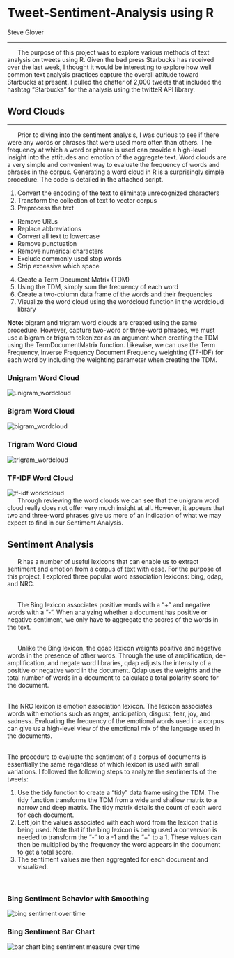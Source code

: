 # Tweet-Sentiment-Analysis using R
Steve Glover
***

&nbsp;&nbsp;&nbsp;&nbsp;&nbsp; The purpose of this project was to explore various methods of text analysis on tweets using R. Given the bad press Starbucks has received over the last week, I thought it would be interesting to explore how well common text analysis practices capture the overall attitude toward Starbucks at present. I pulled the chatter of 2,000 tweets that included the hashtag “Starbucks” for the analysis using the twitteR API library. 

## Word Clouds
***
&nbsp;&nbsp;&nbsp;&nbsp;&nbsp; Prior to diving into the sentiment analysis, I was curious to see if there were any words or phrases that were used more often than others. The frequency at which a word or phrase is used can provide a high-level insight into the attitudes and emotion of the aggregate text. Word clouds are a very simple and convenient way to evaluate the frequency of words and phrases in the corpus.  Generating a word cloud in R is a surprisingly simple procedure. The code is detailed in the attached script.
1.	Convert the encoding of the text to eliminate unrecognized characters
2.	Transform the collection of text to vector corpus
3.	Preprocess the text
  * Remove URLs
  * Replace abbreviations
  * Convert all text to lowercase
  * Remove punctuation
  * Remove numerical characters
  * Exclude commonly used stop words
  * Strip excessive which space
4.	Create a Term Document Matrix (TDM)
5.	Using the TDM, simply sum the frequency of each word
6.	Create a two-column data frame of the words and their frequencies
7.	Visualize the word cloud using the wordcloud function in the wordcloud library

**Note:** bigram and trigram word clouds are created using the same procedure. However, capture two-word or three-word phrases,  we must use a bigram or trigram tokenizer as an argument when creating the TDM using the TermDocumentMatrix function.  Likewise, we can use the Term Frequency, Inverse Frequency Document Frequency weighting  (TF-IDF) for each word by including the weighting parameter when creating the TDM. 

### Unigram Word Cloud
![unigram_wordcloud](https://user-images.githubusercontent.com/22827466/39077613-555551e0-44d1-11e8-8c9c-303b173eff46.png)

### Bigram Word Cloud
![bigram_wordcloud](https://user-images.githubusercontent.com/22827466/39077626-6c7eec64-44d1-11e8-84e6-86de7a9fc3e9.png)

### Trigram Word Cloud
![trigram_wordcloud](https://user-images.githubusercontent.com/22827466/39077636-8049e456-44d1-11e8-8f83-e542e001364c.png)

### TF-IDF Word Cloud
![tf-idf workdcloud](https://user-images.githubusercontent.com/22827466/39077648-8dd90ad4-44d1-11e8-99fb-3adf1eb507eb.png)
<br>
&nbsp;&nbsp;&nbsp;&nbsp;&nbsp; Through reviewing the word clouds we can see that the unigram word cloud really does not offer very much insight at all.  However, it appears that two and three-word phrases give us more of an indication of what we may expect to find in our Sentiment Analysis. 
<br>

## Sentiment Analysis
&nbsp;&nbsp;&nbsp;&nbsp;&nbsp; R has a number of useful lexicons that can enable us to extract sentiment and emotion from a corpus of text with ease. For the purpose of this project, I explored three popular word association lexicons: bing, qdap, and NRC.
<br><br>

&nbsp;&nbsp;&nbsp;&nbsp;&nbsp; The Bing lexicon associates positive words with a  “+” and negative words with a “-“. When analyzing whether a document has positive or negative sentiment, we only have to aggregate the scores of the words in the text.
<br><br>

&nbsp;&nbsp;&nbsp;&nbsp;&nbsp; Unlike the Bing lexicon, the qdap lexicon weights positive and negative words in the presence of other words. Through the use of amplification, de-amplification, and negate word libraries, qdap adjusts the intensity of a positive or negative word in the document. Qdap uses the weights and the total number of words in a document to calculate a total polarity score for the document.
<br><br>

The NRC lexicon is emotion association lexicon. The lexicon associates words with emotions such as anger, anticipation, disgust, fear, joy, and sadness. Evaluating the frequency of the emotional words used in a corpus can give us a high-level view of the emotional mix of the language used in the documents.
<br><br>

The procedure to evaluate the sentiment of a corpus of documents is essentially the same regardless of which lexicon is used with small variations. I followed the following steps to analyze the sentiments of the tweets:
1.	Use the tidy function to create a “tidy” data frame using the TDM. The tidy function transforms the TDM from a wide and shallow matrix to a narrow and deep matrix. The tidy matrix details the count of each word for each document. 
2.	Left join the values associated with each word from the lexicon that is being used. Note that if the bing lexicon is being used a conversion is needed to transform the “-“ to a -1 and the “+” to a 1. These values can then be multiplied by the frequency the word appears in the document to get a total score. 
3.	The sentiment values are then aggregated for each document and visualized.
<br>

### Bing Sentiment Behavior with Smoothing
![bing sentiment over time](https://user-images.githubusercontent.com/22827466/39077668-adaab506-44d1-11e8-9297-a72a15a0adc1.png)

### Bing Sentiment Bar Chart
![bar chart bing sentiment measure over time](https://user-images.githubusercontent.com/22827466/39077682-bb55b7b4-44d1-11e8-8a61-065da7a2e9d0.png)
